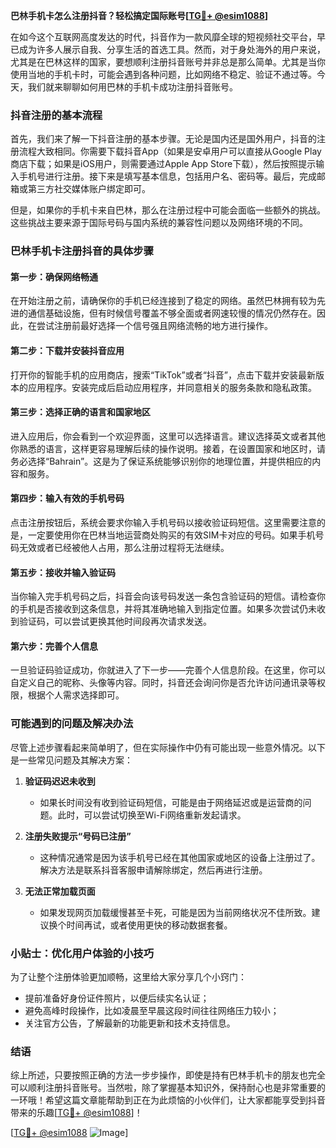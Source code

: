 **巴林手机卡怎么注册抖音？轻松搞定国际账号[[TG💪+ @esim1088](https://t.me/s/esim1088)]**

在如今这个互联网高度发达的时代，抖音作为一款风靡全球的短视频社交平台，早已成为许多人展示自我、分享生活的首选工具。然而，对于身处海外的用户来说，尤其是在巴林这样的国家，要想顺利注册抖音账号并非总是那么简单。尤其是当你使用当地的手机卡时，可能会遇到各种问题，比如网络不稳定、验证不通过等。今天，我们就来聊聊如何用巴林的手机卡成功注册抖音账号。

### 抖音注册的基本流程

首先，我们来了解一下抖音注册的基本步骤。无论是国内还是国外用户，抖音的注册流程大致相同。你需要下载抖音App（如果是安卓用户可以直接从Google Play商店下载；如果是iOS用户，则需要通过Apple App Store下载），然后按照提示输入手机号进行注册。接下来是填写基本信息，包括用户名、密码等。最后，完成邮箱或第三方社交媒体账户绑定即可。

但是，如果你的手机卡来自巴林，那么在注册过程中可能会面临一些额外的挑战。这些挑战主要来源于国际号码与国内系统的兼容性问题以及网络环境的不同。

### 巴林手机卡注册抖音的具体步骤

#### 第一步：确保网络畅通
在开始注册之前，请确保你的手机已经连接到了稳定的网络。虽然巴林拥有较为先进的通信基础设施，但有时候信号覆盖不够全面或者网速较慢的情况仍然存在。因此，在尝试注册前最好选择一个信号强且网络流畅的地方进行操作。

#### 第二步：下载并安装抖音应用
打开你的智能手机的应用商店，搜索“TikTok”或者“抖音”，点击下载并安装最新版本的应用程序。安装完成后启动应用程序，并同意相关的服务条款和隐私政策。

#### 第三步：选择正确的语言和国家地区
进入应用后，你会看到一个欢迎界面，这里可以选择语言。建议选择英文或者其他你熟悉的语言，这样更容易理解后续的操作说明。接着，在设置国家和地区时，请务必选择“Bahrain”。这是为了保证系统能够识别你的地理位置，并提供相应的内容和服务。

#### 第四步：输入有效的手机号码
点击注册按钮后，系统会要求你输入手机号码以接收验证码短信。这里需要注意的是，一定要使用你在巴林当地运营商处购买的有效SIM卡对应的号码。如果手机号码无效或者已经被他人占用，那么注册过程将无法继续。

#### 第五步：接收并输入验证码
当你输入完手机号码之后，抖音会向该号码发送一条包含验证码的短信。请检查你的手机是否接收到这条信息，并将其准确地输入到指定位置。如果多次尝试仍未收到验证码，可以尝试更换其他时间段再次请求发送。

#### 第六步：完善个人信息
一旦验证码验证成功，你就进入了下一步——完善个人信息阶段。在这里，你可以自定义自己的昵称、头像等内容。同时，抖音还会询问你是否允许访问通讯录等权限，根据个人需求选择即可。

### 可能遇到的问题及解决办法

尽管上述步骤看起来简单明了，但在实际操作中仍有可能出现一些意外情况。以下是一些常见问题及其解决方案：

1. **验证码迟迟未收到**
   - 如果长时间没有收到验证码短信，可能是由于网络延迟或是运营商的问题。此时，可以尝试切换至Wi-Fi网络重新发起请求。
   
2. **注册失败提示“号码已注册”**
   - 这种情况通常是因为该手机号已经在其他国家或地区的设备上注册过了。解决方法是联系抖音客服申请解除绑定，然后再进行注册。

3. **无法正常加载页面**
   - 如果发现网页加载缓慢甚至卡死，可能是因为当前网络状况不佳所致。建议换个时间再试，或者使用更快的移动数据套餐。

### 小贴士：优化用户体验的小技巧

为了让整个注册体验更加顺畅，这里给大家分享几个小窍门：
- 提前准备好身份证件照片，以便后续实名认证；
- 避免高峰时段操作，比如凌晨至早晨这段时间往往网络压力较小；
- 关注官方公告，了解最新的功能更新和技术支持信息。

### 结语

综上所述，只要按照正确的方法一步步操作，即使是持有巴林手机卡的朋友也完全可以顺利注册抖音账号。当然啦，除了掌握基本知识外，保持耐心也是非常重要的一环哦！希望这篇文章能帮助到正在为此烦恼的小伙伴们，让大家都能享受到抖音带来的乐趣[[TG💪+ @esim1088](https://t.me/s/esim1088)]！

[[TG💪+ @esim1088](https://t.me/s/esim1088) ![Image](https://i.postimg.cc/4NQfJmqS/Snipaste-2025-05-13-00-14-12.png)]